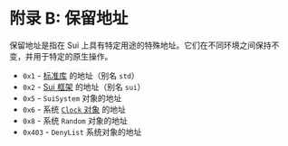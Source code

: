 # 附录 B: 保留地址

保留地址是指在 Sui 上具有特定用途的特殊地址。它们在不同环境之间保持不变，并用于特定的原生操作。

- `0x1` - [标准库](./../move-basics/standard-library.md) 的地址（别名 `std`）
- `0x2` - [Sui 框架](./../programmability/sui-framework.md) 的地址（别名 `sui`）
- `0x5` - `SuiSystem` 对象的地址
- `0x6` - 系统 [`Clock` 对象](./../programmability/epoch-and-time.md) 的地址
- `0x8` - 系统 `Random` 对象的地址
- `0x403` - `DenyList` 系统对象的地址